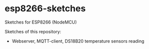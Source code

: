 # esp8266-sketches
Sketches for ESP8266 (NodeMCU)

Sketches of this repository:
- Webserver, MQTT-client, DS18B20 temperature sensors reading
